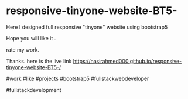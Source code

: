 # responsive-tinyone-website-BT5-

Here I designed full responsive "tinyone" website using bootstrap5

Hope you will like it .

rate my work.

Thanks.
here is the live link
https://nasirahmed000.github.io/responsive-tinyone-website-BT5-/

#work #like #projects #bootstrap5 #fullstackwebdeveloper 

#fullstackdevelopment 

